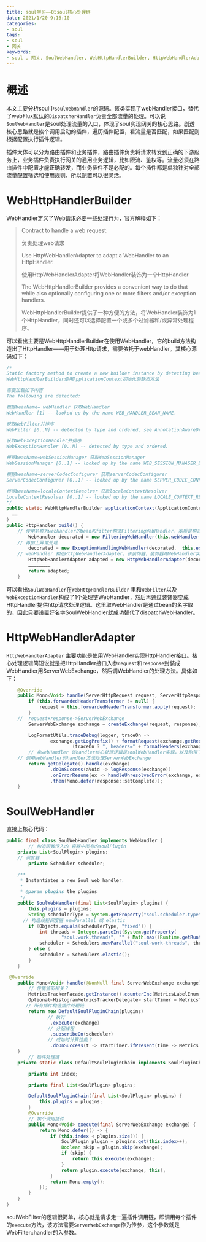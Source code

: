 ```yaml
---
title: soul学习——05soul核心处理链
date: 2021/1/20 9:16:10
categories:
- soul
tags:
- soul
- 网关
keywords:
- soul , 网关, SoulWebHandler, WebHttpHandlerBuilder, HttpWebHandlerAdapter
---
```


# 概述

本文主要分析soul中`SoulWebHandler`的源码。该类实现了webHandler接口，替代了webFlux默认的`DispatcherHandler`负责全部流量的处理。可以说`SoulWebHandler`是soul处理流量的入口，体现了soul实现网关的核心思路。剧透核心思路就是挨个调用启动的插件，遍历插件配置，看流量是否匹配，如果匹配则根据配置执行插件逻辑。

插件大体可以分为路由插件和业务插件，路由插件负责将请求转发到正确的下游服务上，业务插件负责执行网关的通用业务逻辑，比如限流、鉴权等。流量必须在路由插件中配置才能正确转发，而业务插件不是必配的。每个插件都是单独针对全部流量配置筛选和使用规则，所以配置可以很灵活。
<!-- more -->
# WebHttpHandlerBuilder

WebHandler定义了Web请求必要一些处理行为，官方解释如下：

>Contract to handle a web request.
>
>负责处理web请求
>
>Use HttpWebHandlerAdapter to adapt a WebHandler to an HttpHandler.
>
>使用HttpWebHandlerAdapter将WebHandler装饰为一个HttpHandler
>
> The WebHttpHandlerBuilder provides a convenient way to do that while also optionally configuring one or more filters and/or exception handlers.
>
>WebHttpHandlerBuilder提供了一种方便的方法，将WebHandler装饰为1个HttpHandler，同时还可以选择配置一个或多个过滤器和/或异常处理程序。

可以看出主要是WebHttpHandlerBuilder在使用WebHandler，它的build方法构造出了HttpHandler——用于处理Http请求，需要依托于webHandler。其核心源码如下：

```java
/*
Static factory method to create a new builder instance by detecting beans in an ApplicationContext.
WebHttpHandlerBuilder使用ApplicationContext初始化的静态方法

需要加载如下内容
The following are detected:

根据beanName= webHandler 获取WebHandler
WebHandler [1] -- looked up by the name WEB_HANDLER_BEAN_NAME.

获取WebFilter并排序
WebFilter [0..N] -- detected by type and ordered, see AnnotationAwareOrderComparator.

获取WebExceptionHandler并排序
WebExceptionHandler [0..N] -- detected by type and ordered.

根据beanName=webSessionManager 获取WebSessionManager
WebSessionManager [0..1] -- looked up by the name WEB_SESSION_MANAGER_BEAN_NAME.

根据beanName=serverCodecConfigurer 获取serverCodecConfigurer
ServerCodecConfigurer [0..1] -- looked up by the name SERVER_CODEC_CONFIGURER_BEAN_NAME.

根据beanName=localeContextResolver 获取localeContextResolver
LocaleContextResolver [0..1] -- looked up by the name LOCALE_CONTEXT_RESOLVER_BEAN_NAME.
*/
public static WebHttpHandlerBuilder applicationContext(ApplicationContext context) {
  ……
}
public HttpHandler build() {
    // 使用名称为webHandler的bean和filter构造FilteringWebHandler，本质是构造了DefaultWebFilterChain处理链
		WebHandler decorated = new FilteringWebHandler(this.webHandler, this.filters);
    // 再加上异常处理
		decorated = new ExceptionHandlingWebHandler(decorated,  this.exceptionHandlers);
    // wenHandler 构造HttpWebHandlerAdapter，该装饰器，装饰器用WebHandler实现HttpHandler的功能
		HttpWebHandlerAdapter adapted = new HttpWebHandlerAdapter(decorated);
		……………………
		return adapted;
	}
```

可以看出`SoulWebHandler`在`WebHttpHandlerBuilder` 里和`WebFilter`以及`WebExceptionHandler`构成了1个处理链WebHandler，然后再通过装饰器变成HttpHandler提供http请求处理逻辑。这里取WebHandler是通过bean的名字取的，因此只要设置好名字SoulWebHandler就成功替代了dispatchWebHandler。

# HttpWebHandlerAdapter

`HttpWebHandlerAdapter` 主要功能是使用WebHandler实现HttpHandler接口。核心处理逻辑简短说就是把HttpHandler接口入参`request`和`response`封装成WebHandler用ServerWebExchange，然后调WebHandler的处理方法。具体如下：

```java
	@Override
	public Mono<Void> handle(ServerHttpRequest request, ServerHttpResponse response) {
		if (this.forwardedHeaderTransformer != null) {
			request = this.forwardedHeaderTransformer.apply(request);
		}
    //  request+response->ServerWebExchange
		ServerWebExchange exchange = createExchange(request, response);

		LogFormatUtils.traceDebug(logger, traceOn ->
				exchange.getLogPrefix() + formatRequest(exchange.getRequest()) +
						(traceOn ? ", headers=" + formatHeaders(exchange.getRequest().getHeaders()) : ""));
		// 拿webHandler 该handler核心处理逻辑是soulWebHandler实现，以及附带了各种webFilter、异常处理等
    // 调用webHandler的handler方法处理ServerWebExchange
		return getDelegate().handle(exchange)
				.doOnSuccess(aVoid -> logResponse(exchange))
				.onErrorResume(ex -> handleUnresolvedError(exchange, ex))
				.then(Mono.defer(response::setComplete));
	}
```

# SoulWebHandler

直接上核心代码：

```java
public final class SoulWebHandler implements WebHandler {
		// 构造函数传入的 容器中所有的soulPlugin
    private List<SoulPlugin> plugins;
  	// 调度器
 		private Scheduler scheduler;

    /**
     * Instantiates a new Soul web handler.
     *
     * @param plugins the plugins
     */
    public SoulWebHandler(final List<SoulPlugin> plugins) {
        this.plugins = plugins;
        String schedulerType = System.getProperty("soul.scheduler.type", "fixed");
      // 构造线程调度器 newParallel 或 elastic
        if (Objects.equals(schedulerType, "fixed")) {
            int threads = Integer.parseInt(System.getProperty(
                    "soul.work.threads", "" + Math.max((Runtime.getRuntime().availableProcessors() << 1) + 1, 16)));
            scheduler = Schedulers.newParallel("soul-work-threads", threads);
        } else {
            scheduler = Schedulers.elastic();
        }
    }

 @Override
    public Mono<Void> handle(@NonNull final ServerWebExchange exchange) {
        // 性能监听相关？
        MetricsTrackerFacade.getInstance().counterInc(MetricsLabelEnum.REQUEST_TOTAL.getName());
        Optional<HistogramMetricsTrackerDelegate> startTimer = MetricsTrackerFacade.getInstance().histogramStartTimer(MetricsLabelEnum.REQUEST_LATENCY.getName());
       // 所有插件构造插件处理链
        return new DefaultSoulPluginChain(plugins)
               // 执行
                .execute(exchange)
               // 分配线程
                .subscribeOn(scheduler)
               // 成功时计算性能？
                .doOnSuccess(t -> startTimer.ifPresent(time -> MetricsTrackerFacade.getInstance().histogramObserveDuration(time)));
    }
		// 插件处理链
    private static class DefaultSoulPluginChain implements SoulPluginChain {

        private int index;

        private final List<SoulPlugin> plugins;

        DefaultSoulPluginChain(final List<SoulPlugin> plugins) {
            this.plugins = plugins;
        }
        @Override
        // 挨个调用插件
        public Mono<Void> execute(final ServerWebExchange exchange) {
            return Mono.defer(() -> {
                if (this.index < plugins.size()) {
                    SoulPlugin plugin = plugins.get(this.index++);
                    Boolean skip = plugin.skip(exchange);
                    if (skip) {
                        return this.execute(exchange);
                    }
                    return plugin.execute(exchange, this);
                }
                return Mono.empty();
            });
        }
    }
}

```

soulWebFilter的逻辑很简单，核心就是请求走一遍插件调用链，即调用每个插件的`execute`方法，该方法需要`ServerWebExchange`作为传参，这个参数就是WebFilter::handler的入参数。

